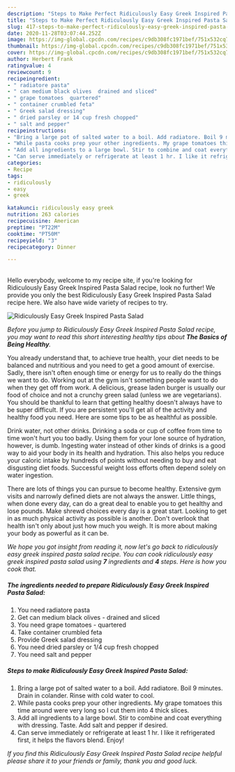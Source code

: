 ```yaml
---
description: "Steps to Make Perfect Ridiculously Easy Greek Inspired Pasta Salad"
title: "Steps to Make Perfect Ridiculously Easy Greek Inspired Pasta Salad"
slug: 417-steps-to-make-perfect-ridiculously-easy-greek-inspired-pasta-salad
date: 2020-11-28T03:07:44.252Z
image: https://img-global.cpcdn.com/recipes/c9db308fc1971bef/751x532cq70/ridiculously-easy-greek-inspired-pasta-salad-recipe-main-photo.jpg
thumbnail: https://img-global.cpcdn.com/recipes/c9db308fc1971bef/751x532cq70/ridiculously-easy-greek-inspired-pasta-salad-recipe-main-photo.jpg
cover: https://img-global.cpcdn.com/recipes/c9db308fc1971bef/751x532cq70/ridiculously-easy-greek-inspired-pasta-salad-recipe-main-photo.jpg
author: Herbert Frank
ratingvalue: 4
reviewcount: 9
recipeingredient:
- " radiatore pasta"
- " can medium black olives  drained and sliced"
- " grape tomatoes  quartered"
- " container crumbled feta"
- " Greek salad dressing"
- " dried parsley or 14 cup fresh chopped"
- " salt and pepper"
recipeinstructions:
- "Bring a large pot of salted water to a boil. Add radiatore. Boil 9 minutes. Drain in colander. Rinse with cold water to cool."
- "While pasta cooks prep your other ingredients. My grape tomatoes this time around were very long so I cut them into 4 thick slices."
- "Add all ingredients to a large bowl. Stir to combine and coat everything with dressing. Taste. Add salt and pepper if desired."
- "Can serve immediately or refrigerate at least 1 hr. I like it refrigerated first, it helps the flavors blend. Enjoy!"
categories:
- Recipe
tags:
- ridiculously
- easy
- greek

katakunci: ridiculously easy greek 
nutrition: 263 calories
recipecuisine: American
preptime: "PT22M"
cooktime: "PT50M"
recipeyield: "3"
recipecategory: Dinner

---
```

<br>
Hello everybody, welcome to my recipe site, if you're looking for Ridiculously Easy Greek Inspired Pasta Salad recipe, look no further! We provide you only the best Ridiculously Easy Greek Inspired Pasta Salad recipe here. We also have wide variety of recipes to try.
<br>


![Ridiculously Easy Greek Inspired Pasta Salad](https://img-global.cpcdn.com/recipes/c9db308fc1971bef/751x532cq70/ridiculously-easy-greek-inspired-pasta-salad-recipe-main-photo.jpg)

<i>Before you jump to Ridiculously Easy Greek Inspired Pasta Salad recipe, you may want to read this short interesting healthy tips about <strong>The Basics of Being Healthy</strong>.</i>

You already understand that, to achieve true health, your diet needs to be balanced and nutritious and you need to get a good amount of exercise. Sadly, there isn't often enough time or energy for us to really do the things we want to do. Working out at the gym isn't something people want to do when they get off from work. A delicious, grease laden burger is usually our food of choice and not a crunchy green salad (unless we are vegetarians). You should be thankful to learn that getting healthy doesn't always have to be super difficult. If you are persistent you'll get all of the activity and healthy food you need. Here are some tips to be as healthful as possible.

Drink water, not other drinks. Drinking a soda or cup of coffee from time to time won't hurt you too badly. Using them for your lone source of hydration, however, is dumb. Ingesting water instead of other kinds of drinks is a good way to aid your body in its health and hydration. This also helps you reduce your caloric intake by hundreds of points without needing to buy and eat disgusting diet foods. Successful weight loss efforts often depend solely on water ingestion.

There are lots of things you can pursue to become healthy. Extensive gym visits and narrowly defined diets are not always the answer. Little things, when done every day, can do a great deal to enable you to get healthy and lose pounds. Make shrewd choices every day is a great start. Looking to get in as much physical activity as possible is another. Don't overlook that health isn't only about just how much you weigh. It is more about making your body as powerful as it can be. 


<i>We hope you got insight from reading it, now let's go back to ridiculously easy greek inspired pasta salad recipe. You can cook ridiculously easy greek inspired pasta salad using <strong>7</strong> ingredients and <strong>4</strong> steps. Here is how you cook that.
</i>

##### The ingredients needed to prepare Ridiculously Easy Greek Inspired Pasta Salad:

1. You need  radiatore pasta
1. Get  can medium black olives - drained and sliced
1. You need  grape tomatoes - quartered
1. Take  container crumbled feta
1. Provide  Greek salad dressing
1. You need  dried parsley or 1/4 cup fresh chopped
1. You need  salt and pepper


##### Steps to make Ridiculously Easy Greek Inspired Pasta Salad:

1. Bring a large pot of salted water to a boil. Add radiatore. Boil 9 minutes. Drain in colander. Rinse with cold water to cool.
1. While pasta cooks prep your other ingredients. My grape tomatoes this time around were very long so I cut them into 4 thick slices.
1. Add all ingredients to a large bowl. Stir to combine and coat everything with dressing. Taste. Add salt and pepper if desired.
1. Can serve immediately or refrigerate at least 1 hr. I like it refrigerated first, it helps the flavors blend. Enjoy!


<i>If you find this Ridiculously Easy Greek Inspired Pasta Salad recipe helpful please share it to your friends or family, thank you and good luck.</i>
